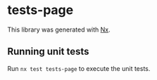 # tests-page

This library was generated with [Nx](https://nx.dev).

## Running unit tests

Run `nx test tests-page` to execute the unit tests.

